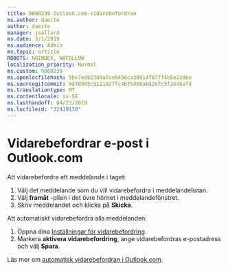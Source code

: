 ```yaml
---
title: 9000239 Outlook.com-vidarebefordran
ms.author: daeite
author: daeite
manager: joallard
ms.date: 3/1/2019
ms.audience: Admin
ms.topic: article
ROBOTS: NOINDEX, NOFOLLOW
localization_priority: Normal
ms.custom: 9000239
ms.openlocfilehash: 5be7ed823d4a7ce0456ca30914f877f4b5e22d6e
ms.sourcegitcommit: 9d78905c512192ffc4675468abd2efc5f2e4baf4
ms.translationtype: MT
ms.contentlocale: sv-SE
ms.lasthandoff: 04/23/2019
ms.locfileid: "32419130"
---
```

# <a name="forwarding-email-in-outlookcom"></a>Vidarebefordrar e-post i Outlook.com

Att vidarebefordra ett meddelande i taget:

1. Välj det meddelande som du vill vidarebefordra i meddelandelistan.
2. Välj **framåt** -pilen i det övre hörnet i meddelandefönstret.
3. Skriv meddelandet och klicka på **Skicka**.

Att automatiskt vidarebefordra alla meddelanden:

1. Öppna dina [Inställningar för vidarebefordring](https://outlook.live.com/mail/options/mail/forwarding/forwardingOption).
2. Markera **aktivera vidarebefordring**, ange vidarebefordras e-postadress och välj **Spara**.

Läs mer om [automatisk vidarebefordran i Outlook.com](https://support.office.com/article/6246987c-6c8f-4144-b255-14fc07007dad).